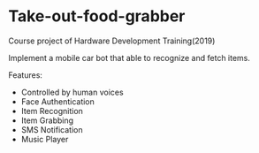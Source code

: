 # Take-out-food-grabber
Course project of Hardware Development Training(2019)

Implement a mobile car bot that able to recognize and fetch items.

Features:

- Controlled by human voices
- Face Authentication
- Item Recognition
- Item Grabbing
- SMS Notification
- Music Player
